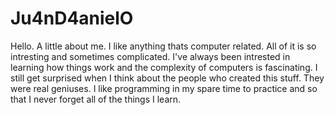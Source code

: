 # Ju4nD4anielO

Hello.
A little about me.
I like anything thats computer related. All of it is so intresting and sometimes complicated. I've always been intrested in learning how things work and the complexity of computers is fascinating. I still get surprised when I think about the people who created this stuff. They were real geniuses.
I like programming in my spare time to practice and so that I never forget all of the things I learn.

